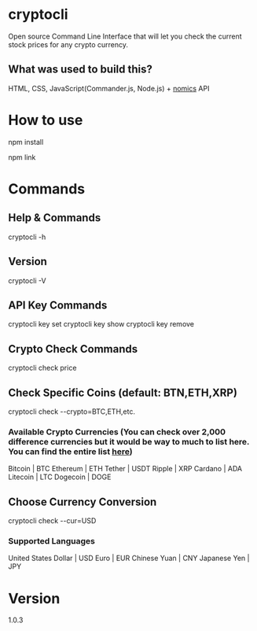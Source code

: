 # cryptocli

Open source Command Line Interface that will let you check the current stock prices for any crypto currency.

## What was used to build this?

HTML, CSS, JavaScript(Commander.js, Node.js) + [nomics](https://nomics.com/) API

# How to use

npm install

npm link

# Commands

## Help & Commands

cryptocli -h

## Version

cryptocli -V

## API Key Commands

cryptocli key set
cryptocli key show
cryptocli key remove

## Crypto Check Commands

cryptocli check price

## Check Specific Coins (default: BTN,ETH,XRP)

cryptocli check --crypto=BTC,ETH,etc.

### Available Crypto Currencies (You can check over 2,000 difference currencies but it would be way to much to list here. You can find the entire list [here]())

Bitcoin | BTC
Ethereum | ETH
Tether | USDT
Ripple | XRP
Cardano | ADA
Litecoin | LTC
Dogecoin | DOGE

## Choose Currency Conversion

cryptocli check --cur=USD

### Supported Languages

United States Dollar | USD
Euro | EUR
Chinese Yuan | CNY
Japanese Yen | JPY

# Version

1.0.3
